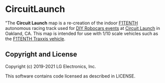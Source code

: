 # CircuitLaunch

"The **Circuit Launch** map is a re-creation of the indoor [F1TENTH](https://f1tenth.org/) autonomous racing track used for [DIY Robocars events](https://www.meetup.com/DIYRobocars/) at [Circuit Launch](https://www.circuitlaunch.com/) in Oakland, CA. This map is intended for use with 1/10 scale vehicles such as the [F1TENTH Traxxis vehicle](https://wise.svlsimulator.com/vehicles/profile/3bb4c2eb-82d3-4ee3-8ebb-2bdbcf6e88ea).

## Copyright and License

Copyright (c) 2019-2021 LG Electronics, Inc.

This software contains code licensed as described in LICENSE.
